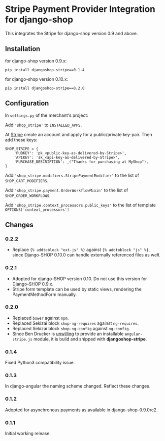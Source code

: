 # Stripe Payment Provider Integration for django-shop

This integrates the Stripe for django-shop version 0.9 and above.


## Installation

for django-shop version 0.9.x:

```
pip install djangoshop-stripe==0.1.4
```

for django-shop version 0.10.x:

```
pip install djangoshop-stripe==0.2.0
```

## Configuration

In ``settings.py`` of the merchant's project:

Add ``'shop_stripe'`` to ``INSTALLED_APPS``.

At [Stripe](https://stripe.com/) create an account and apply for a public/private key-pair. Then add
these keys:

```
SHOP_STRIPE = {
    'PUBKEY': 'pk_<public-key-as-delivered-by-Stripe>',
    'APIKEY': 'sk_<api-key-as-delivered-by-Stripe>',
    'PURCHASE_DESCRIPTION': _("Thanks for purchasing at MyShop"),
}
```

Add ``'shop_stripe.modifiers.StripePaymentModifier'`` to the list of ``SHOP_CART_MODIFIERS``.

Add ``'shop_stripe.payment.OrderWorkflowMixin'`` to the list of ``SHOP_ORDER_WORKFLOWS``.

Add ``'shop_stripe.context_processors.public_keys'`` to the list of template
``OPTIONS['context_processors']``


## Changes

### 0.2.2
* Replace ``{% addtoblock "ext-js" %}`` against ``{% addtoblock "js" %}``, since Django-SHOP 0.10.0
  can handle externally referenced files as well.


### 0.2.1
* Adopted for django-SHOP version 0.10. Do not use this version for Django-SHOP 0.9.x.
* Stripe form template can be used by static views, rendering the PaymentMethodForm manually.

### 0.2.0
* Replaced ``bower`` against ``npm``.
* Replaced Sekizai block ``shop-ng-requires`` against ``ng-requires``.
* Replaced Sekizai block ``shop-ng-config`` against ``ng-config``.
* Since Ben Drucker is [unwilling](https://github.com/bendrucker/angular-stripe/issues/50) to
  provide an installable ``angular-stripe.js`` module, it is build and shipped with
  **djangoshop-stripe**.

### 0.1.4
Fixed Python3 compatibility issue.

### 0.1.3
In django-angular the naming scheme changed. Reflect these changes.

### 0.1.2
Adopted for asynchronous payments as available in django-shop-0.9.0rc2.

### 0.1.1
Initial working release.
